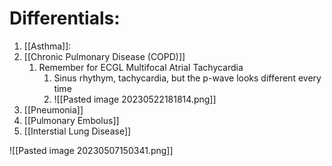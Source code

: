 # Differentials:
1. [[Asthma]]: 
2. [[Chronic Pulmonary Disease (COPD)]]
	1. Remember for ECGL Multifocal Atrial Tachycardia
		1. Sinus rhythym, tachycardia, but the p-wave looks different every time
		2. ![[Pasted image 20230522181814.png]]
3. [[Pneumonia]]
4. [[Pulmonary Embolus]]
5. [[Interstial Lung Disease]]


![[Pasted image 20230507150341.png]]
